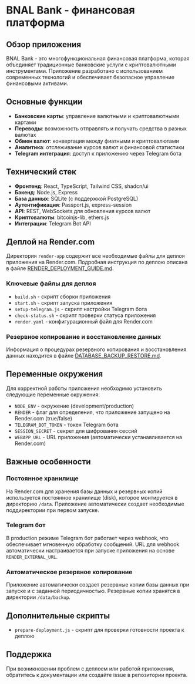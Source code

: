 # BNAL Bank - финансовая платформа

## Обзор приложения

BNAL Bank - это многофункциональная финансовая платформа, которая объединяет традиционные банковские услуги с криптовалютными инструментами. Приложение разработано с использованием современных технологий и обеспечивает безопасное управление финансовыми активами.

## Основные функции

- **Банковские карты**: управление валютными и криптовалютными картами
- **Переводы**: возможность отправлять и получать средства в разных валютах
- **Обмен валют**: конвертация между фиатными и криптовалютами
- **Аналитика**: отслеживание курсов валют и финансовой статистики
- **Telegram интеграция**: доступ к приложению через Telegram бота

## Технический стек

- **Фронтенд**: React, TypeScript, Tailwind CSS, shadcn/ui
- **Бэкенд**: Node.js, Express
- **База данных**: SQLite (с поддержкой PostgreSQL)
- **Аутентификация**: Passport.js, express-session
- **API**: REST, WebSockets для обновления курсов валют
- **Криптовалюты**: bitcoinjs-lib, ethers.js
- **Интеграции**: Telegram Bot API

## Деплой на Render.com

Директория `render-app` содержит все необходимые файлы для деплоя приложения на Render.com. Подробная инструкция по деплою описана в файле [RENDER_DEPLOYMENT_GUIDE.md](RENDER_DEPLOYMENT_GUIDE.md).

### Ключевые файлы для деплоя

- `build.sh` - скрипт сборки приложения
- `start.sh` - скрипт запуска приложения
- `setup-telegram.js` - скрипт настройки Telegram бота
- `check-status.sh` - скрипт проверки статуса приложения
- `render.yaml` - конфигурационный файл для Render.com

### Резервное копирование и восстановление данных

Информация о процедурах резервного копирования и восстановления данных находится в файле [DATABASE_BACKUP_RESTORE.md](DATABASE_BACKUP_RESTORE.md).

## Переменные окружения

Для корректной работы приложения необходимо установить следующие переменные окружения:

- `NODE_ENV` - окружение (development/production)
- `RENDER` - флаг для определения, что приложение запущено на Render.com (true/false)
- `TELEGRAM_BOT_TOKEN` - токен Telegram бота
- `SESSION_SECRET` - секрет для шифрования сессий
- `WEBAPP_URL` - URL приложения (автоматически устанавливается на Render.com)

## Важные особенности

### Постоянное хранилище

На Render.com для хранения базы данных и резервных копий используется постоянное хранилище (disk), которое монтируется в директорию `/data`. Приложение автоматически создает необходимые поддиректории при первом запуске.

### Telegram бот

В production режиме Telegram бот работает через webhook, что обеспечивает мгновенную обработку сообщений. URL для webhook автоматически настраивается при запуске приложения на основе `RENDER_EXTERNAL_URL`.

### Автоматическое резервное копирование

Приложение автоматически создает резервные копии базы данных при запуске и с заданной периодичностью. Резервные копии хранятся в директории `/data/backup`.

## Дополнительные скрипты

- `prepare-deployment.js` - скрипт для проверки готовности проекта к деплою

## Поддержка

При возникновении проблем с деплоем или работой приложения, обратитесь к документации или создайте issue в репозитории проекта.